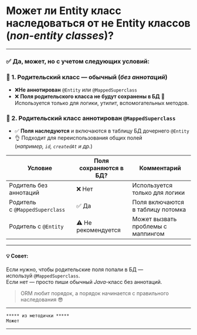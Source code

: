 # Может ли Entity класс наследоваться от не Entity классов (*non-entity classes*)?

---
### ✅ **Да, может**, но с учетом следующих условий:

### 🔹 1. Родительский класс — **обычный** (_без аннотаций_)
- ❌**Не аннотирован** `@Entity` или `@MappedSuperclass`
- ❌ **Поля родительского класса не будут сохранены в БД**
📌 Используется только для логики, утилит, вспомогательных методов.
### 🔹 2. Родительский класс аннотирован `@MappedSuperclass`
- ✅ **Поля наследуются** и включаются в таблицу БД дочернего `@Entity`
- 👌 Подходит для переиспользования общих полей (_например, `id`, `createdAt` и др._)

|**Условие**|**Поля сохраняются в БД?**|**Комментарий**|
|---|---|---|
|Родитель без аннотаций|❌ Нет|Используется только для логики|
|Родитель с `@MappedSuperclass`|✅ Да|Поля включаются в таблицу потомка|
|Родитель с `@Entity`|⚠️ Не рекомендуется|Может вызвать проблемы с маппингом|

---
#### 💡 Совет:  
Если нужно, чтобы родительские поля попали в БД — используй `@MappedSuperclass`.   
Если нет — просто пиши обычный _Java_-класс без аннотаций.

> ORM любит порядок, а порядок начинается с правильного наследования 😎

---

```
***** из методички *****
Может
```

---
